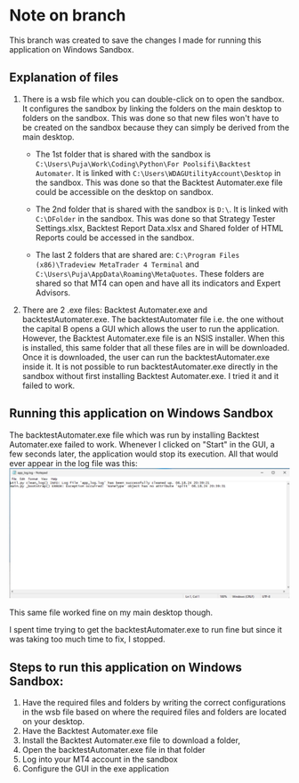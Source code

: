 # Note on branch
This branch was created to save the changes I made for running this application on Windows Sandbox. 

## Explanation of files
1. There is a wsb file which you can double-click on to open the sandbox. It configures the sandbox by linking the folders on the main desktop to folders on the sandbox. This was done so that new files won't have to be created on the sandbox because they can simply be derived from the main desktop.
    - The 1st folder that is shared with the sandbox is `C:\Users\Puja\Work\Coding\Python\For Poolsifi\Backtest Automater`. It is linked  with `C:\Users\WDAGUtilityAccount\Desktop` in the sandbox. This was done so that the Backtest Automater.exe file could be accessible on the desktop on sandbox.

    - The 2nd folder that is shared with the sandbox is `D:\`. It is linked with `C:\DFolder` in the sandbox. This was done so that Strategy Tester Settings.xlsx, Backtest Report Data.xlsx and Shared folder of HTML Reports could be accessed in the sandbox.

    - The last 2 folders that are shared are: `C:\Program Files (x86)\Tradeview MetaTrader 4 Terminal` and `C:\Users\Puja\AppData\Roaming\MetaQuotes`. These folders are shared so that MT4 can open and have all its indicators and Expert Advisors.

2. There are 2 .exe files: Backtest Automater.exe and backtestAutomater.exe. The backtestAutomater file i.e. the one without the capital B opens a GUI which allows the user to run the application. However, the Backtest Automater.exe file is an NSIS installer. When this is installed, this same folder that all these files are in will be downloaded. Once it is downloaded, the user can run the backtestAutomater.exe inside it. It is not possible to run backtestAutomater.exe directly in the sandbox without first installing Backtest Automater.exe. I tried it and it failed to work.

## Running this application on Windows Sandbox
The backtestAutomater.exe file which was run by installing Backtest Automater.exe failed to work. Whenever I clicked on "Start" in the GUI, a few seconds later, the application would stop its execution. All that would ever appear in the log file was this: ![log file](media/log_file.png)

This same file worked fine on my main desktop though.

I spent time trying to get the backtestAutomater.exe to run fine but since it was taking too much time to fix, I stopped.

## Steps to run this application on Windows Sandbox:
1. Have the required files and folders by writing the correct configurations in the wsb file based on where the required files and folders are located on your desktop.
2. Have the Backtest Automater.exe file 
4. Install the Backtest Automater.exe file to download a folder, 
5. Open the backtestAutomater.exe file in that folder
6. Log into your MT4 account in the sandbox
7. Configure the GUI in the exe application
